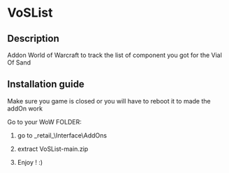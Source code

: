 # VoSList
## Description
Addon World of Warcraft to track the list of component you got for the Vial Of Sand

## Installation guide

Make sure you game is closed or you will have to reboot it to made the addOn work

Go to your WoW FOLDER:

1. go to \_retail\_\Interface\AddOns

2. extract VoSList-main.zip

3. Enjoy ! :)


